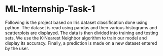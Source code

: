 # ML-Internship-Task-1
Following is the project based on Iris dataset classification done using python. 
The dataset is read using pandas and then various histograms and scatterplots are displayed. 
The data is then divided into training and testing sets. We use the K-Nearest Neighbor algorithm to train our model and display its accuracy. 
Finally, a prediction is made on a new dataset entered by the user.
